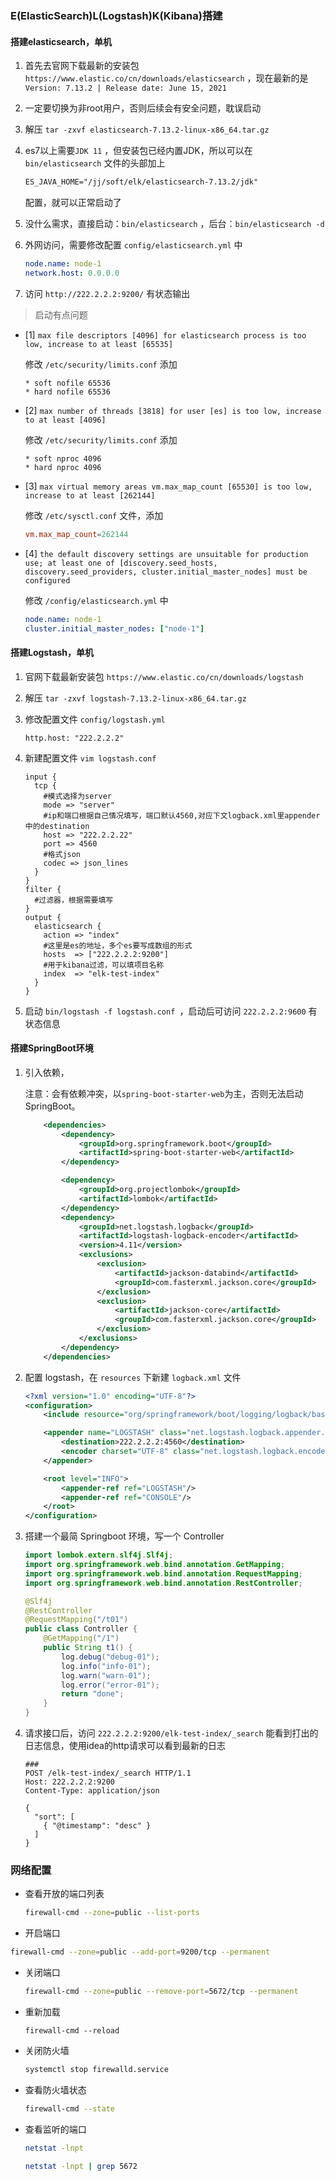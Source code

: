 ### E(ElasticSearch)L(Logstash)K(Kibana)搭建

#### 搭建elasticsearch，单机

1. 首先去官网下载最新的安装包 `https://www.elastic.co/cn/downloads/elasticsearch` ，现在最新的是`Version: 7.13.2 | Release date: June 15, 2021` 

2. 一定要切换为非root用户，否则后续会有安全问题，耽误启动

3. 解压 `tar -zxvf elasticsearch-7.13.2-linux-x86_64.tar.gz` 

4. es7以上需要`JDK 11` ，但安装包已经内置JDK，所以可以在 `bin/elasticsearch` 文件的头部加上 

   ```tex
   ES_JAVA_HOME="/jj/soft/elk/elasticsearch-7.13.2/jdk"
   ```

   配置，就可以正常启动了

5. 没什么需求，直接启动：`bin/elasticsearch` ，后台：`bin/elasticsearch -d` 

6. 外网访问，需要修改配置 `config/elasticsearch.yml` 中

   ```yaml
   node.name: node-1
   network.host: 0.0.0.0
   ```

7. 访问 `http://222.2.2.2:9200/` 有状态输出



> 启动有点问题

- [1] `max file descriptors [4096] for elasticsearch process is too low, increase to at least [65535]`

   修改 `/etc/security/limits.conf` 添加

  ```
  * soft nofile 65536
  * hard nofile 65536
  ```

  

- [2] `max number of threads [3818] for user [es] is too low, increase to at least [4096]`

  修改 `/etc/security/limits.conf` 添加

  ```
  * soft nproc 4096
  * hard nproc 4096
  ```

  

- [3] `max virtual memory areas vm.max_map_count [65530] is too low, increase to at least [262144]`

  修改 `/etc/sysctl.conf` 文件，添加

  ```conf
  vm.max_map_count=262144
  ```

  

- [4] `the default discovery settings are unsuitable for production use; at least one of [discovery.seed_hosts, discovery.seed_providers, cluster.initial_master_nodes] must be configured`

  修改 `/config/elasticsearch.yml` 中 

  ```yaml
  node.name: node-1
  cluster.initial_master_nodes: ["node-1"]
  ```



#### 搭建Logstash，单机

1. 官网下载最新安装包 `https://www.elastic.co/cn/downloads/logstash` 

2. 解压 `tar -zxvf logstash-7.13.2-linux-x86_64.tar.gz ` 

3. 修改配置文件 `config/logstash.yml` 

   ```
   http.host: "222.2.2.2"
   ```

4. 新建配置文件 `vim logstash.conf` 

   ```
   input {
     tcp {
       #模式选择为server
       mode => "server"
       #ip和端口根据自己情况填写，端口默认4560,对应下文logback.xml里appender中的destination
       host => "222.2.2.22"
       port => 4560
       #格式json
       codec => json_lines
     }
   }
   filter {
     #过滤器，根据需要填写
   }
   output {
     elasticsearch {
       action => "index"
       #这里是es的地址，多个es要写成数组的形式
       hosts  => ["222.2.2.2:9200"]
       #用于kibana过滤，可以填项目名称
       index  => "elk-test-index"
     }
   }
   ```

5. 启动 `bin/logstash -f logstash.conf `，启动后可访问 ` 222.2.2.2:9600 ` 有状态信息



#### 搭建SpringBoot环境

1. 引入依赖，

   注意：会有依赖冲突，以`spring-boot-starter-web`为主，否则无法启动SpringBoot。

   ```xml
       <dependencies>
           <dependency>
               <groupId>org.springframework.boot</groupId>
               <artifactId>spring-boot-starter-web</artifactId>
           </dependency>
   
           <dependency>
               <groupId>org.projectlombok</groupId>
               <artifactId>lombok</artifactId>
           </dependency>
           <dependency>
               <groupId>net.logstash.logback</groupId>
               <artifactId>logstash-logback-encoder</artifactId>
               <version>4.11</version>
               <exclusions>
                   <exclusion>
                       <artifactId>jackson-databind</artifactId>
                       <groupId>com.fasterxml.jackson.core</groupId>
                   </exclusion>
                   <exclusion>
                       <artifactId>jackson-core</artifactId>
                       <groupId>com.fasterxml.jackson.core</groupId>
                   </exclusion>
               </exclusions>
           </dependency>
       </dependencies>
   ```

   

2. 配置 logstash，在 `resources` 下新建 `logback.xml` 文件

   ```xml
   <?xml version="1.0" encoding="UTF-8"?>
   <configuration>
       <include resource="org/springframework/boot/logging/logback/base.xml"/>
   
       <appender name="LOGSTASH" class="net.logstash.logback.appender.LogstashTcpSocketAppender">
           <destination>222.2.2.2:4560</destination>
           <encoder charset="UTF-8" class="net.logstash.logback.encoder.LogstashEncoder"/>
       </appender>
   
       <root level="INFO">
           <appender-ref ref="LOGSTASH"/>
           <appender-ref ref="CONSOLE"/>
       </root>
   </configuration>
   ```

   

3. 搭建一个最简 Springboot 环境，写一个 Controller

   ```java
   import lombok.extern.slf4j.Slf4j;
   import org.springframework.web.bind.annotation.GetMapping;
   import org.springframework.web.bind.annotation.RequestMapping;
   import org.springframework.web.bind.annotation.RestController;
   
   @Slf4j
   @RestController
   @RequestMapping("/t01")
   public class Controller {
       @GetMapping("/1")
       public String t1() {
           log.debug("debug-01");
           log.info("info-01");
           log.warn("warn-01");
           log.error("error-01");
           return "done";
       }
   }
   ```

   

4. 请求接口后，访问 ` 222.2.2.2:9200/elk-test-index/_search ` 能看到打出的日志信息，使用idea的http请求可以看到最新的日志

   ```http
   ###
   POST /elk-test-index/_search HTTP/1.1
   Host: 222.2.2.2:9200
   Content-Type: application/json
   
   {
     "sort": [
       { "@timestamp": "desc" }
     ]
   }
   ```

   



### 网络配置

- 查看开放的端口列表

  ```bash
  firewall-cmd --zone=public --list-ports
  ```

-  开启端口 

  ```bash
  firewall-cmd --zone=public --add-port=9200/tcp --permanent
  ```

- 关闭端口

  ```bash
  firewall-cmd --zone=public --remove-port=5672/tcp --permanent 
  ```

- 重新加载

  ```\
  firewall-cmd --reload
  ```

- 关闭防火墙

  ```bash
  systemctl stop firewalld.service
  ```

- 查看防火墙状态

  ```bash
  firewall-cmd --state
  ```

- 查看监听的端口

  ```bash
  netstat -lnpt
  
  netstat -lnpt | grep 5672
  ```

  

